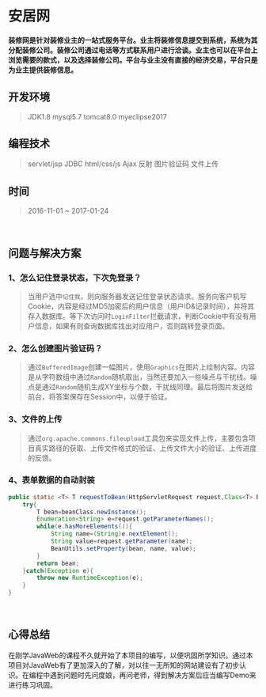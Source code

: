 # 安居网
#### 装修网是针对装修业主的一站式服务平台。业主将装修信息提交到系统，系统为其分配装修公司。装修公司通过电话等方式联系用户进行洽谈。业主也可以在平台上浏览需要的款式，以及选择装修公司。平台与业主没有直接的经济交易，平台只是为业主提供装修信息。


## 开发环境
>JDK1.8 mysql5.7 tomcat8.0 myeclipse2017
## 编程技术
>servlet/jsp JDBC html/css/js Ajax 反射 图片验证码 文件上传
## 时间
>2016-11-01 ~ 2017-01-24
<br>

## 问题与解决方案
### 1、怎么记住登录状态，下次免登录？
>当用户选中`记住我`，则向服务器发送记住登录状态请求。服务向客户机写Cookie，内容是经过MD5加密后的用户信息（用户ID&记录时间），并将其存入数据库。等下次访问时`LoginFilter`拦截请求，判断Cookie中有没有用户信息，如果有则查询数据库找出对应用户，否则跳转登录页面。
### 2、怎么创建图片验证码？
>通过`BufferedImage`创建一幅图片，使用`Graphics`在图片上绘制内容。内容是从字符数组中通过`Random`随机取出，当然还要加入一些噪点与干扰线。噪点是通过`Random`随机生成XY坐标与个数，干扰线同理。最后将图片发送给前台，将答案保存在Session中，以便于验证。
### 3、文件的上传
>通过`org.apache.commons.fileupload`工具包来实现文件上传，主要包含项目真实路径的获取、上传文件格式的验证、上传文件大小的验证、上传进度的反馈。
### 4、表单数据的自动封装
```Java
public static <T> T requestToBean(HttpServletRequest request,Class<T> beanClass){
	try{
		T bean=beanClass.newInstance();
		Enumeration<String> e=request.getParameterNames();
		while(e.hasMoreElements()){
			String name=(String)e.nextElement();
			String value=request.getParameter(name);
			BeanUtils.setProperty(bean, name, value);
		}
		return bean;
	}catch(Exception e){
		throw new RuntimeException(e);
	}
}
```
<br>

## 心得总结
在刚学JavaWeb的课程不久就开始了本项目的编写，以便巩固所学知识。通过本项目对JavaWeb有了更加深入的了解，对以往一无所知的网站建设有了初步认识。在编程中遇到问题时先问度娘，再问老师，得到解决方案后应当编写Demo来进行练习巩固。
